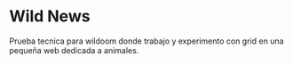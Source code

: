 
# Wild News

Prueba tecnica para wildoom donde trabajo y experimento con grid en una pequeña web dedicada a animales.

